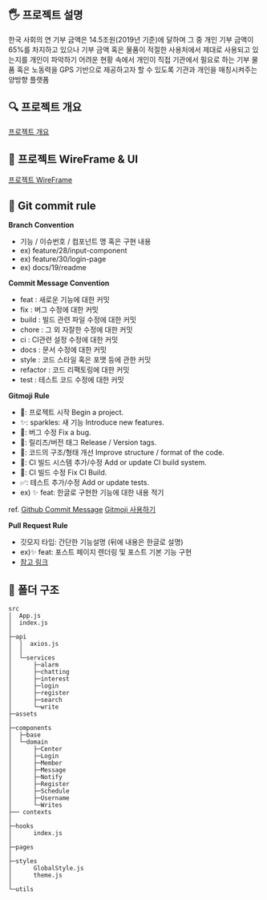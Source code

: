 ## 🖐 프로젝트 설명

한국 사회의 연 기부 금액은 14.5조원(2019년 기준)에 달하며 그 중 개인 기부 금액이 65%를 차지하고 있으나 기부 금액 혹은 물품이 적절한 사용처에서 제대로 사용되고 있는지를 개인이 파악하기 어려운 현황 속에서 개인이 직접 기관에서 필요로 하는 기부 물품 혹은 노동력을 GPS 기반으로 제공하고자 할 수 있도록 기관과 개인을 매칭시켜주는 양방향 플랫폼

## 🔍 프로젝트 개요

[프로젝트 개요](https://www.notion.so/backend-devcourse/12-f41327b8ca6b4ec69487af702393c922?p=81006b1f5d364863ae96987d29f04b04)

## 🌈 프로젝트 WireFrame & UI

[프로젝트 WireFrame](https://www.figma.com/file/m9ehXAKxDkuP2nMpe8h3rE/Gibooniz?node-id=0%3A1)

## 📝 Git commit rule

**Branch Convention**

- 기능 / 이슈번호 / 컴포넌트 명 혹은 구현 내용
- ex) feature/28/input-component
- ex) feature/30/login-page
- ex) docs/19/readme

**Commit Message Convention**

- feat : 새로운 기능에 대한 커밋
- fix : 버그 수정에 대한 커밋
- build : 빌드 관련 파일 수정에 대한 커밋
- chore : 그 외 자잘한 수정에 대한 커밋
- ci : CI관련 설정 수정에 대한 커밋
- docs : 문서 수정에 대한 커밋
- style : 코드 스타일 혹은 포맷 등에 관한 커밋
- refactor : 코드 리팩토링에 대한 커밋
- test : 테스트 코드 수정에 대한 커밋

**Gitmoji Rule**

- 🎉: 프로젝트 시작 Begin a project.
- ✨: sparkles: 새 기능 Introduce new features.
- 🐛: 버그 수정 Fix a bug.
- 🔖: 릴리즈/버전 태그 Release / Version tags.
- 🎨: 코드의 구조/형태 개선 Improve structure / format of the code.
- 👷: CI 빌드 시스템 추가/수정 Add or update CI build system.
- 💚: CI 빌드 수정 Fix CI Build.
- ✅: 테스트 추가/수정 Add or update tests.
- ex) ✨ feat: 한글로 구현한 기능에 대한 내용 적기

ref.
[Github Commit Message](https://velog.io/@djh20/Git-%EC%A0%9C%EB%8C%80%EB%A1%9C-%EC%82%AC%EC%9A%A9%ED%95%B4%EB%B3%B4%EC%9E%90)
[Gitmoji 사용하기](https://treasurebear.tistory.com/70)

**Pull Request Rule**

- 깃모지 타입: 간단한 기능설명 (뒤에 내용은 한글로 설명)
- ex)✨ feat: 포스트 페이지 렌더링 및 포스트 기본 기능 구현
- [참고 링크](https://www.notion.so/backend-devcourse/12-f41327b8ca6b4ec69487af702393c922?p=66d80d8082994c79926307e527504c37)

## 📁 폴더 구조

```
src
│  App.js
│  index.js
│
├─api
│  │  axios.js
│  │
│  └─services
│      ├─alarm
│      ├─chatting
│      ├─interest
│      ├─login
│      ├─register
│      ├─search
│      └─write
├─assets
│
├─components
│  ├─base
│  └─domain
│      ├─Center
│      ├─Login
│      ├─Member
│      ├─Message
│      ├─Notify
│      ├─Register
│      ├─Schedule
│      ├─Username
│      └─Writes
├── contexts
│
├─hooks
│      index.js
│
├─pages
│
├─styles
│      GlobalStyle.js
│      theme.js
│
└─utils
```
